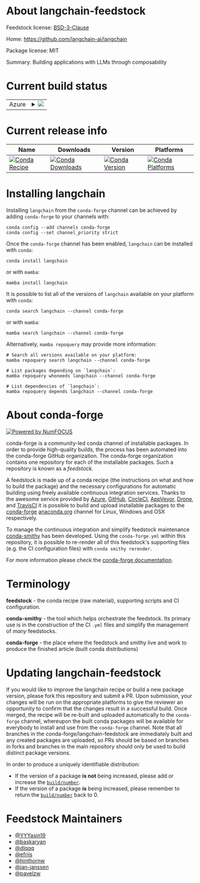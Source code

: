 About langchain-feedstock
=========================

Feedstock license: [BSD-3-Clause](https://github.com/conda-forge/langchain-feedstock/blob/main/LICENSE.txt)

Home: https://github.com/langchain-ai/langchain

Package license: MIT

Summary: Building applications with LLMs through composability

Current build status
====================


<table>
    
  <tr>
    <td>Azure</td>
    <td>
      <details>
        <summary>
          <a href="https://dev.azure.com/conda-forge/feedstock-builds/_build/latest?definitionId=19097&branchName=main">
            <img src="https://dev.azure.com/conda-forge/feedstock-builds/_apis/build/status/langchain-feedstock?branchName=main">
          </a>
        </summary>
        <table>
          <thead><tr><th>Variant</th><th>Status</th></tr></thead>
          <tbody><tr>
              <td>linux_64</td>
              <td>
                <a href="https://dev.azure.com/conda-forge/feedstock-builds/_build/latest?definitionId=19097&branchName=main">
                  <img src="https://dev.azure.com/conda-forge/feedstock-builds/_apis/build/status/langchain-feedstock?branchName=main&jobName=linux&configuration=linux%20linux_64_" alt="variant">
                </a>
              </td>
            </tr><tr>
              <td>osx_64</td>
              <td>
                <a href="https://dev.azure.com/conda-forge/feedstock-builds/_build/latest?definitionId=19097&branchName=main">
                  <img src="https://dev.azure.com/conda-forge/feedstock-builds/_apis/build/status/langchain-feedstock?branchName=main&jobName=osx&configuration=osx%20osx_64_" alt="variant">
                </a>
              </td>
            </tr><tr>
              <td>win_64</td>
              <td>
                <a href="https://dev.azure.com/conda-forge/feedstock-builds/_build/latest?definitionId=19097&branchName=main">
                  <img src="https://dev.azure.com/conda-forge/feedstock-builds/_apis/build/status/langchain-feedstock?branchName=main&jobName=win&configuration=win%20win_64_" alt="variant">
                </a>
              </td>
            </tr>
          </tbody>
        </table>
      </details>
    </td>
  </tr>
</table>

Current release info
====================

| Name | Downloads | Version | Platforms |
| --- | --- | --- | --- |
| [![Conda Recipe](https://img.shields.io/badge/recipe-langchain-green.svg)](https://anaconda.org/conda-forge/langchain) | [![Conda Downloads](https://img.shields.io/conda/dn/conda-forge/langchain.svg)](https://anaconda.org/conda-forge/langchain) | [![Conda Version](https://img.shields.io/conda/vn/conda-forge/langchain.svg)](https://anaconda.org/conda-forge/langchain) | [![Conda Platforms](https://img.shields.io/conda/pn/conda-forge/langchain.svg)](https://anaconda.org/conda-forge/langchain) |

Installing langchain
====================

Installing `langchain` from the `conda-forge` channel can be achieved by adding `conda-forge` to your channels with:

```
conda config --add channels conda-forge
conda config --set channel_priority strict
```

Once the `conda-forge` channel has been enabled, `langchain` can be installed with `conda`:

```
conda install langchain
```

or with `mamba`:

```
mamba install langchain
```

It is possible to list all of the versions of `langchain` available on your platform with `conda`:

```
conda search langchain --channel conda-forge
```

or with `mamba`:

```
mamba search langchain --channel conda-forge
```

Alternatively, `mamba repoquery` may provide more information:

```
# Search all versions available on your platform:
mamba repoquery search langchain --channel conda-forge

# List packages depending on `langchain`:
mamba repoquery whoneeds langchain --channel conda-forge

# List dependencies of `langchain`:
mamba repoquery depends langchain --channel conda-forge
```


About conda-forge
=================

[![Powered by
NumFOCUS](https://img.shields.io/badge/powered%20by-NumFOCUS-orange.svg?style=flat&colorA=E1523D&colorB=007D8A)](https://numfocus.org)

conda-forge is a community-led conda channel of installable packages.
In order to provide high-quality builds, the process has been automated into the
conda-forge GitHub organization. The conda-forge organization contains one repository
for each of the installable packages. Such a repository is known as a *feedstock*.

A feedstock is made up of a conda recipe (the instructions on what and how to build
the package) and the necessary configurations for automatic building using freely
available continuous integration services. Thanks to the awesome service provided by
[Azure](https://azure.microsoft.com/en-us/services/devops/), [GitHub](https://github.com/),
[CircleCI](https://circleci.com/), [AppVeyor](https://www.appveyor.com/),
[Drone](https://cloud.drone.io/welcome), and [TravisCI](https://travis-ci.com/)
it is possible to build and upload installable packages to the
[conda-forge](https://anaconda.org/conda-forge) [anaconda.org](https://anaconda.org/)
channel for Linux, Windows and OSX respectively.

To manage the continuous integration and simplify feedstock maintenance
[conda-smithy](https://github.com/conda-forge/conda-smithy) has been developed.
Using the ``conda-forge.yml`` within this repository, it is possible to re-render all of
this feedstock's supporting files (e.g. the CI configuration files) with ``conda smithy rerender``.

For more information please check the [conda-forge documentation](https://conda-forge.org/docs/).

Terminology
===========

**feedstock** - the conda recipe (raw material), supporting scripts and CI configuration.

**conda-smithy** - the tool which helps orchestrate the feedstock.
                   Its primary use is in the construction of the CI ``.yml`` files
                   and simplify the management of *many* feedstocks.

**conda-forge** - the place where the feedstock and smithy live and work to
                  produce the finished article (built conda distributions)


Updating langchain-feedstock
============================

If you would like to improve the langchain recipe or build a new
package version, please fork this repository and submit a PR. Upon submission,
your changes will be run on the appropriate platforms to give the reviewer an
opportunity to confirm that the changes result in a successful build. Once
merged, the recipe will be re-built and uploaded automatically to the
`conda-forge` channel, whereupon the built conda packages will be available for
everybody to install and use from the `conda-forge` channel.
Note that all branches in the conda-forge/langchain-feedstock are
immediately built and any created packages are uploaded, so PRs should be based
on branches in forks and branches in the main repository should only be used to
build distinct package versions.

In order to produce a uniquely identifiable distribution:
 * If the version of a package **is not** being increased, please add or increase
   the [``build/number``](https://docs.conda.io/projects/conda-build/en/latest/resources/define-metadata.html#build-number-and-string).
 * If the version of a package **is** being increased, please remember to return
   the [``build/number``](https://docs.conda.io/projects/conda-build/en/latest/resources/define-metadata.html#build-number-and-string)
   back to 0.

Feedstock Maintainers
=====================

* [@YYYasin19](https://github.com/YYYasin19/)
* [@baskaryan](https://github.com/baskaryan/)
* [@dlqqq](https://github.com/dlqqq/)
* [@efriis](https://github.com/efriis/)
* [@hinthornw](https://github.com/hinthornw/)
* [@jan-janssen](https://github.com/jan-janssen/)
* [@pavelzw](https://github.com/pavelzw/)

